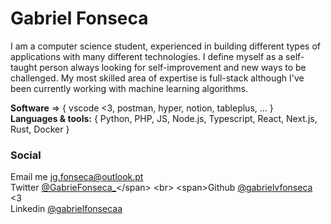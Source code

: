 
# Gabriel Fonseca

I am a computer science student, experienced in building different types of applications with many different technologies.
I define myself as a self-taught person always looking for self-improvement and new ways to be challenged.
My most skilled area of expertise is full-stack although I've been currently working with machine learning algorithms.

**Software** => { vscode <3, postman, hyper, notion, tableplus, ... }
<br />
**Languages & tools:** { Python, PHP, JS, Node.js, Typescript, React, Next.js, Rust, Docker }
  
### Social

<span>Email me jg.fonseca@outlook.pt</span>
<br>
<span>Twitter [@GabrieFonseca_](https://twitter.com/GabrieFonseca_)</span>
<br>
<span>Github [@gabrielvfonseca](https://github.com/gabrielvfonseca) <3</span>
<br>
<span>Linkedin [@gabrielfonsecaa](https://www.linkedin.com/in/gabrielfonsecaa/)</span>
